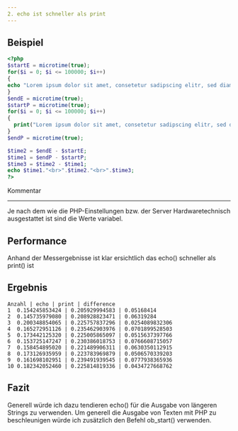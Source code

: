 ```yaml
---
2. echo ist schneller als print
---
```


Beispiel
--------
```php
<?php
$startE = microtime(true);
for($i = 0; $i <= 100000; $i++)
{
echo "Lorem ipsum dolor sit amet, consetetur sadipscing elitr, sed diam nonumy eirmod tempor invidunt ut labore et dolore magna aliquyam erat, sed diam voluptua. At vero eos et accusam et justo duo dolores et ea rebum. Stet clita kasd gubergren, no sea takimata sanctus est Lorem ipsum dolor sit amet. Lorem ipsum dolor sit amet, consetetur sadipscing elitr, sed diam nonumy eirmod tempor invidunt ut labore et dolore magna aliquyam erat, sed diam voluptua. At vero eos et accusam et justo duo dolores et ea rebum. Stet clita kasd gubergren, no sea takimata sanctus est Lorem ipsum dolor sit amet.<br>";
}
$endE = microtime(true);
$startP = microtime(true);
for($i = 0; $i <= 100000; $i++)
{
  print("Lorem ipsum dolor sit amet, consetetur sadipscing elitr, sed diam nonumy eirmod tempor invidunt ut labore et dolore magna aliquyam erat, sed diam voluptua. At vero eos et accusam et justo duo dolores et ea rebum. Stet clita kasd gubergren, no sea takimata sanctus est Lorem ipsum dolor sit amet. Lorem ipsum dolor sit amet, consetetur sadipscing elitr, sed diam nonumy eirmod tempor invidunt ut labore et dolore magna aliquyam erat, sed diam voluptua. At vero eos et accusam et justo duo dolores et ea rebum. Stet clita kasd gubergren, no sea takimata sanctus est Lorem ipsum dolor sit amet.<br>");
}
$endP = microtime(true);

$time2 = $endE - $startE;
$time1 = $endP - $startP;
$time3 = $time2 - $time1;
echo $time1."<br>".$time2."<br>".$time3;
?>
```
Kommentar
_________
Je nach dem wie die PHP-Einstellungen bzw. der Server Hardwaretechnisch ausgestattet ist sind die Werte variabel.

Performance
-----------

Anhand der Messergebnisse ist klar ersichtlich das echo() schneller als print() ist

Ergebnis
-----------
	Anzahl | echo | print | difference
	1  0.154245853424 | 0.205929994583 | 0.05168414
	2  0.145735979080 | 0.208928823471 | 0.06319284
	3  0.200348854065 | 0.225757837296 | 0.0254089832306
	4  0.165272951126 | 0.235462903976 | 0.0701899528503
	5  0.173442125320 | 0.225005865097 | 0.0515637397766
	6  0.153725147247 | 0.230386018753 | 0.0766608715057
	7  0.158454895020 | 0.221489906311 | 0.0630350112915
	8  0.173126935959 | 0.223783969879 | 0.0506570339203
	9  0.161698102951 | 0.239491939545 | 0.0777938365936
	10 0.182342052460 | 0.225814819336 | 0.0434727668762

Fazit
------

Generell würde ich dazu tendieren echo() für die Ausgabe von längeren Strings zu verwenden. Um generell die Ausgabe von Texten mit PHP zu beschleunigen würde ich zusätzlich den Befehl ob_start() verwenden.
